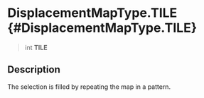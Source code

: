 DisplacementMapType.TILE {#DisplacementMapType.TILE}
========================

> int **TILE**

Description
-----------

The selection is filled by repeating the map in a pattern.
